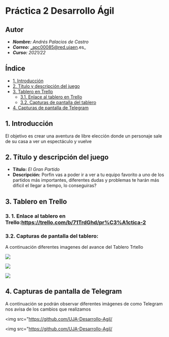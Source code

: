 # Práctica 2 Desarrollo Ágil
## Autor

- **_Nombre:_** _Andrés Palacios de Castro_
- **_Correo:_** _apc00085@red.ujaen.es_
- **_Curso:_** _2021/22_

## Índice
* [1. Introducción](#introduccion)
* [2. Título y descripción del juego](#titulo-y-descripcion)
* [3. Tablero en Trello](#trello)
   - [3.1. Enlace al tablero en Trello](#enlace-trello)
   - [3.2. Capturas de pantalla del tablero](#capturas-trello)
* [4. Capturas de pantalla de Telegram](#capturas-telegram)

## 1. Introducción <a name="introduccion"></a>
El objetivo es crear una aventura de libre elección donde un personaje sale de su casa a ver un espectáculo y vuelve

## 2. Título y descripción del juego <a name="titulo-y-descripcion"></a>
* **Título:** _El Gran Partido_
* **Descripción:** Porfin vas a poder ir a ver a tu equipo favorito a uno de los partidos más importantes, diferentes dudas y problemas te harán más dificil el llegar a tiempo, lo conseguiras?


## 3. Tablero en Trello<a name="trello"></a>

### 3. 1. Enlace al tablero en Trello:<a name="enlace-trello"></a><b>https://trello.com/b/71TrdGhd/pr%C3%A1ctica-2</b>


### 3.2. Capturas de pantalla del tablero:<a name="capturas-trello"></a>
A continuación diferentes imagenes del avance del Tablero Trtello

<img src="https://github.com/UJA-Desarrollo-Agil/d-agil-2021-2022-practica-2-apc00085/games/media/img/trello/inicio.PNG"></img>

<img src="https://github.com/UJA-Desarrollo-Agil/d-agil-2021-2022-practica-2-apc00085/games/media/img/trello/medio.PNG"></img>

<img src="https://github.com/UJA-Desarrollo-Agil/d-agil-2021-2022-practica-2-apc00085/games/media/img/trello/final.PNG"></img>


## 4. Capturas de pantalla de Telegram<a name="capturas-telegram"></a>
A continuación se podrán observar diferentes imágenes de como Telegram nos avisa de los cambios que realizamos

<img src="https://github.com/UJA-Desarrollo-Agil/</img>

<img src="https://github.com/UJA-Desarrollo-Agil/</img>

